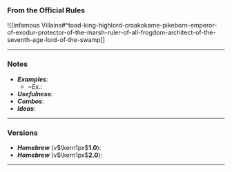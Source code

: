 ### From the Official Rules
![[Infamous Villains#^toad-king-highlord-croakokame-pikeborn-emperor-of-exodur-protector-of-the-marsh-ruler-of-all-frogdom-architect-of-the-seventh-age-lord-of-the-swamp]]

----
### Notes
- ***Examples***:
	- *~Ex.*: 
- ***Usefulness***:
- ***Combos***:
- ***Ideas***:
----
### Versions
- ***Homebrew*** (v$\kern1px$**1.0**):
- ***Homebrew*** (v$\kern1px$**2.0**):
----
